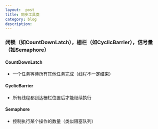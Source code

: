 ```yaml
---
layout:  post
title: 同步工具类
category: blog
description: 
---
```



### 闭锁（如CountDownLatch），栅栏（如CyclicBarrier），信号量（如Semaphore）
#### CountDownLatch
* 一个任务等待所有其他任务完成（线程不一定结束）
#### CyclicBarrier
* 所有线程都到达栅栏位置后才能继续执行
#### Semaphore
* 控制执行某个操作的数量（类似阻塞队列）